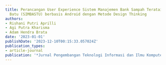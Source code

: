 ```yaml
---
title: Perancangan User Experience Sistem Manajemen Bank Sampah Teratai Putih Kota
  Batu (SIMBASTU) berbasis Android dengan Metode Design Thinking
authors:
- Rishani Putri Aprilli
- Agi Putra Kharisma
- Adam Hendra Brata
date: '2023-01-01'
publishDate: '2023-12-10T00:15:33.057024Z'
publication_types:
- article-journal
publication: '*Jurnal Pengembangan Teknologi Informasi dan Ilmu Komputer*'
---
```

